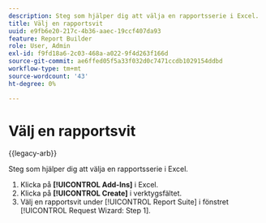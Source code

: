 ```yaml
---
description: Steg som hjälper dig att välja en rapportsserie i Excel.
title: Välj en rapportsvit
uuid: e9fb6e20-217c-4b36-aaec-19ccf407da93
feature: Report Builder
role: User, Admin
exl-id: f9fd18a6-2c03-468a-a022-9f4d263f166d
source-git-commit: ae6ffed05f5a33f032d0c7471ccdb1029154ddbd
workflow-type: tm+mt
source-wordcount: '43'
ht-degree: 0%

---
```


# Välj en rapportsvit

{{legacy-arb}}

Steg som hjälper dig att välja en rapportsserie i Excel.

1. Klicka på **[!UICONTROL Add-Ins]** i Excel.
1. Klicka på **[!UICONTROL Create]** i verktygsfältet.
1. Välj en rapportsvit under [!UICONTROL Report Suite] i fönstret [!UICONTROL Request Wizard: Step 1].
